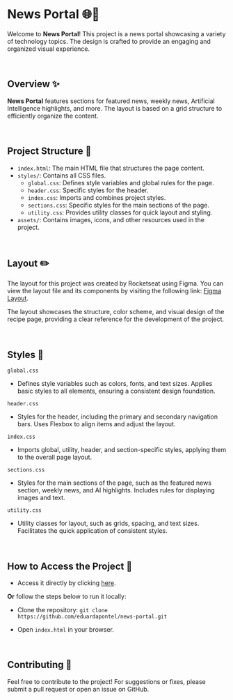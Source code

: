 # News Portal 🌐📰

Welcome to **News Portal**! This project is a news portal showcasing a variety of technology topics. The design is crafted to provide an engaging and organized visual experience.

<br>

## Overview ✨

**News Portal** features sections for featured news, weekly news, Artificial Intelligence highlights, and more. The layout is based on a grid structure to efficiently organize the content.

<br>

## Project Structure 📂

- `index.html`: The main HTML file that structures the page content.
- `styles/`: Contains all CSS files.
  - `global.css`: Defines style variables and global rules for the page.
  - `header.css`: Specific styles for the header.
  - `index.css`: Imports and combines project styles.
  - `sections.css`: Specific styles for the main sections of the page.
  - `utility.css`: Provides utility classes for quick layout and styling.
- `assets/`: Contains images, icons, and other resources used in the project.

<br>

## Layout ✏️

The layout for this project was created by Rocketseat using Figma. You can view the layout file and its components by visiting the following link: [Figma Layout](https://www.figma.com/community/file/1362166020452569562).

The layout showcases the structure, color scheme, and visual design of the recipe page, providing a clear reference for the development of the project.

<br>

## Styles 🎨

`global.css`

- Defines style variables such as colors, fonts, and text sizes. Applies basic styles to all elements, ensuring a consistent design foundation.

`header.css`

- Styles for the header, including the primary and secondary navigation bars. Uses Flexbox to align items and adjust the layout.

`index.css`

- Imports global, utility, header, and section-specific styles, applying them to the overall page layout.

`sections.css`

- Styles for the main sections of the page, such as the featured news section, weekly news, and AI highlights. Includes rules for displaying images and text.

`utility.css`

- Utility classes for layout, such as grids, spacing, and text sizes. Facilitates the quick application of consistent styles.

<br>

## How to Access the Project 🚀

- Access it directly by clicking [here](https://eduardapontel.github.io/news-portal/).

**Or** follow the steps below to run it locally:

- Clone the repository:
   ```git clone https://github.com/eduardapontel/news-portal.git```

- Open `index.html` in your browser.

<br>

## Contributing 🤝

Feel free to contribute to the project! For suggestions or fixes, please submit a pull request or open an issue on GitHub.
